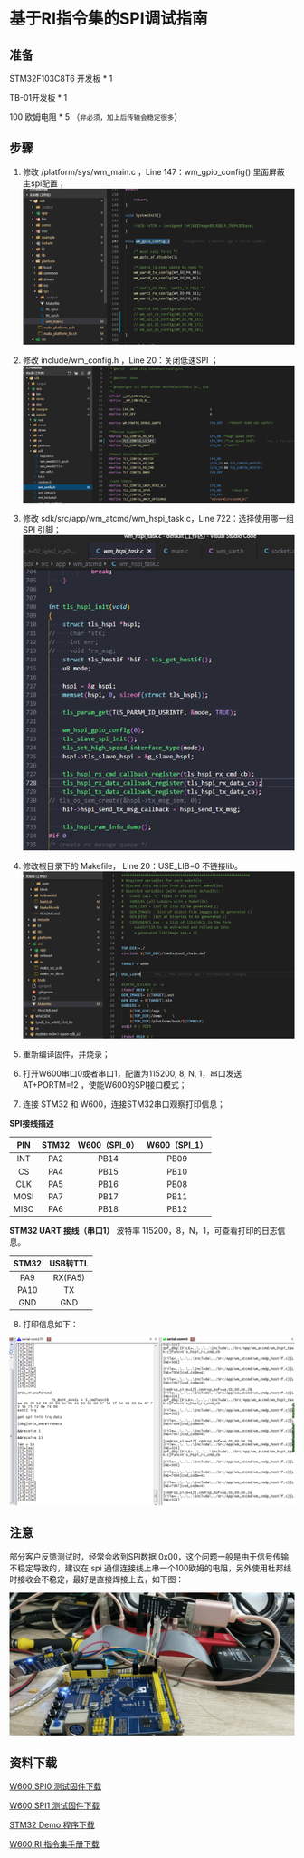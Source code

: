 # 基于RI指令集的SPI调试指南

## 准备

STM32F103C8T6 开发板 * 1

TB-01开发板 * 1

100 欧姆电阻 * 5 （`非必须，加上后传输会稳定很多`） 

## 步骤

1.  修改 /platform/sys/wm_main.c ，Line 147：wm_gpio_config() 里面屏蔽 主spi配置；
![1561454454250](../.assets/app/spi/1561454454250.png)

2.  修改 include/wm_config.h ，Line 20：关闭低速SPI ；
    ![1561454480468](../.assets/app/spi/1561454480468.png)

3.  修改 sdk/src/app/wm_atcmd/wm_hspi_task.c，Line 722：选择使用哪一组 SPI 引脚；
 ![1561457547066](../.assets/app/spi/1561457547066.png)

4.  修改根目录下的 Makefile， Line 20：USE_LIB=0 不链接lib。
![1561454461790](../.assets/app/spi/1561454461790.png)

5.  重新编译固件，并烧录；

6.  打开W600串口0或者串口1，配置为115200, 8, N, 1，串口发送 AT+PORTM=!2 ，使能W600的SPI接口模式；

7.  连接 STM32 和 W600，连接STM32串口观察打印信息；

**SPI接线描述**

| PIN  | STM32 | W600（SPI_0） |  W600（SPI_1）   |
| :--: | :---: | :--: | :--: |
| INT  |  PA2  | PB14 | PB09 |
|  CS  |  PA4  | PB15 | PB10 |
| CLK  |  PA5  | PB16 | PB08 |
| MOSI |  PA7  | PB17 | PB11 |
| MISO |  PA6  | PB18 | PB12 |

**STM32 UART 接线（串口1）**
波特率 115200，8，N，1，可查看打印的日志信息。

| STM32 | USB转TTL |
| :---: | :------: |
|  PA9  |    RX(PA5)    |
| PA10  |    TX    |
|  GND  |   GND    |

8.  打印信息如下：

![1561457852734](../.assets/app/spi/1561457852734.png)

## 注意

部分客户反馈测试时，经常会收到SPI数据 0x00，这个问题一般是由于信号传输不稳定导致的，建议在 spi 通信连接线上串一个100欧姆的电阻，另外使用杜邦线时接收会不稳定，最好是直接焊接上去，如下图：

![1561454430578](../.assets/app/spi/1561454430578.png)

## 资料下载

[W600 SPI0 测试固件下载](https://download.w600.fun/firmware/W600_SPI_0.FLS)

[W600 SPI1 测试固件下载](https://download.w600.fun/firmware/W600_SPI_1.FLS)

[STM32 Demo 程序下载](https://download.w600.fun/firmware/stm32_spi_code.7z)

[W600 RI 指令集手册下载](https://download.w600.fun/document/RI%E6%8C%87%E4%BB%A4%E7%94%A8%E6%88%B7%E6%89%8B%E5%86%8C.pdf)

